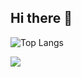 ## Hi there 👋

![Top Langs](https://github-readme-stats.vercel.app/api/top-langs/?username=Znsim&layout=compact)

<img src="https://img.shields.io/badge/react-20232a.svg?style=for-the-badge&logo=react&logoColor=61DAFB" />




<!--
**Znsim/Znsim** is a ✨ _special_ ✨ repository because its `README.md` (this file) appears on your GitHub profile.

Here are some ideas to get you started:

- 🔭 I’m currently working on ...
- 🌱 I’m currently learning ...
- 👯 I’m looking to collaborate on ...
- 🤔 I’m looking for help with ...
- 💬 Ask me about ...
- 📫 How to reach me: ...
- 😄 Pronouns: ...
- ⚡ Fun fact: ...
-->
